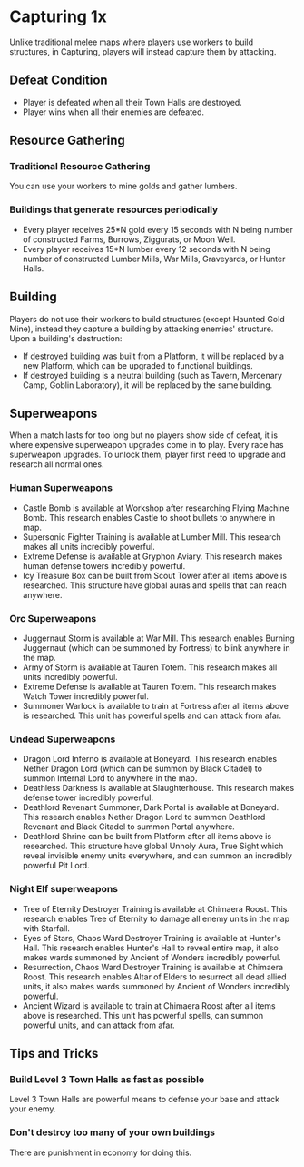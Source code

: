 # Capturing 1x

Unlike traditional melee maps where players use workers to build structures, in Capturing, players will instead capture them by attacking.

## Defeat Condition

* Player is defeated when all their Town Halls are destroyed.
* Player wins when all their enemies are defeated.

## Resource Gathering

### Traditional Resource Gathering

You can use your workers to mine golds and gather lumbers.

### Buildings that generate resources periodically

* Every player receives 25*N gold every 15 seconds with N being number of constructed Farms, Burrows, Ziggurats, or Moon Well.
* Every player receives 15*N lumber every 12 seconds with N being number of constructed Lumber Mills, War Mills, Graveyards, or Hunter Halls.

## Building

Players do not use their workers to build structures (except Haunted Gold Mine), instead they capture a building by attacking enemies' structure. Upon a building's destruction:
* If destroyed building was built from a Platform, it will be replaced by a new Platform, which can be upgraded to functional buildings.
* If destroyed building is a neutral building (such as Tavern, Mercenary Camp, Goblin Laboratory), it will be replaced by the same building.

## Superweapons

When a match lasts for too long but no players show side of defeat, it is where expensive superweapon upgrades come in to play. Every race has superweapon upgrades. To unlock them, player first need to upgrade and research all normal ones.

### Human Superweapons

* Castle Bomb is available at Workshop after researching Flying Machine Bomb. This research enables Castle to shoot bullets to anywhere in map.
* Supersonic Fighter Training is available at Lumber Mill. This research makes all units incredibly powerful.
* Extreme Defense is available at Gryphon Aviary. This research makes human defense towers incredibly powerful.
* Icy Treasure Box can be built from Scout Tower after all items above is researched. This structure have global auras and spells that can reach anywhere.

### Orc Superweapons

* Juggernaut Storm is available at War Mill. This research enables Burning Juggernaut (which can be summoned by Fortress) to blink anywhere in the map.
* Army of Storm is available at Tauren Totem. This research makes all units incredibly powerful.
* Extreme Defense is available at Tauren Totem. This research makes Watch Tower incredibly powerful.
* Summoner Warlock is available to train at Fortress after all items above is researched. This unit has powerful spells and can attack from afar.

### Undead Superweapons

* Dragon Lord Inferno is available at Boneyard. This research enables Nether Dragon Lord (which can be summon by Black Citadel) to summon Internal Lord to anywhere in the map.
* Deathless Darkness is available at Slaughterhouse. This research makes defense tower incredibly powerful.
* Deathlord Revenant Summoner, Dark Portal is available at Boneyard. This research enables Nether Dragon Lord to summon Deathlord Revenant and Black Citadel to summon Portal anywhere.
* Deathlord Shrine can be built from Platform after all items above is researched. This structure have global Unholy Aura, True Sight which reveal invisible enemy units everywhere, and can summon an incredibly powerful Pit Lord.

### Night Elf superweapons

* Tree of Eternity Destroyer Training is available at Chimaera Roost. This research enables Tree of Eternity to damage all enemy units in the map with Starfall.
* Eyes of Stars, Chaos Ward Destroyer Training is available at Hunter's Hall. This research enables Hunter's Hall to reveal entire map, it also makes wards summoned by Ancient of Wonders incredibly powerful.
* Resurrection, Chaos Ward Destroyer Training is available at Chimaera Roost. This research enables Altar of Elders to resurrect all dead allied units, it also makes wards summoned by Ancient of Wonders incredibly powerful.
* Ancient Wizard is available to train at Chimaera Roost after all items above is researched. This unit has powerful spells, can summon powerful units, and can attack from afar.

## Tips and Tricks

### Build Level 3 Town Halls as fast as possible

Level 3 Town Halls are powerful means to defense your base and attack your enemy.

### Don't destroy too many of your own buildings

There are punishment in economy for doing this.
